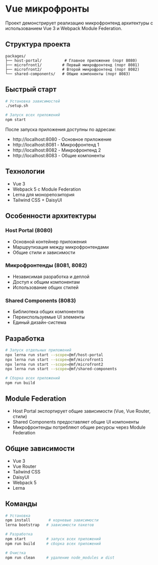 # Vue микрофронты

Проект демонстрирует реализацию микрофронтенд архитектуры с использованием Vue 3 и Webpack Module Federation.

## Структура проекта

```
packages/
├── host-portal/          # Главное приложение (порт 8080)
├── microfront1/         # Первый микрофронтенд (порт 8081)
├── microfront2/         # Второй микрофронтенд (порт 8082)
└── shared-components/   # Общие компоненты (порт 8083)
```

## Быстрый старт

```bash
# Установка зависимостей
./setup.sh

# Запуск всех приложений
npm start
```

После запуска приложения доступны по адресам:
- http://localhost:8080 - Основное приложение
- http://localhost:8081 - Микрофронтенд 1
- http://localhost:8082 - Микрофронтенд 2
- http://localhost:8083 - Общие компоненты

## Технологии

- Vue 3
- Webpack 5 с Module Federation
- Lerna для монорепозитория
- Tailwind CSS + DaisyUI

## Особенности архитектуры

### Host Portal (8080)
- Основной контейнер приложения
- Маршрутизация между микрофронтендами
- Общие стили и зависимости

### Микрофронтенды (8081, 8082)
- Независимая разработка и деплой
- Доступ к общим компонентам
- Использование общих стилей

### Shared Components (8083)
- Библиотека общих компонентов
- Переиспользуемые UI элементы
- Единый дизайн-система

## Разработка

```bash
# Запуск отдельных приложений
npx lerna run start --scope=@mf/host-portal
npx lerna run start --scope=@mf/microfront1
npx lerna run start --scope=@mf/microfront2
npx lerna run start --scope=@mf/shared-components

# Сборка всех приложений
npm run build
```

## Module Federation

- Host Portal экспортирует общие зависимости (Vue, Vue Router, стили)
- Shared Components предоставляет общие UI компоненты
- Микрофронтенды потребляют общие ресурсы через Module Federation

## Общие зависимости

- Vue 3
- Vue Router
- Tailwind CSS
- DaisyUI
- Webpack 5
- Lerna

## Команды

```bash
# Установка
npm install        # корневые зависимости
lerna bootstrap   # зависимости пакетов

# Разработка
npm start         # запуск всех приложений
npm run build     # сборка всех приложений

# Очистка
npm run clean     # удаление node_modules и dist
```
